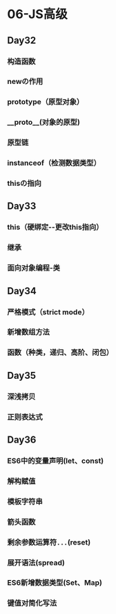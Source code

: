 # 06-JS高级

## Day32

### 构造函数

### newの作用

### prototype（原型对象）

### \_\_proto\_\_(对象的原型)

### 原型链

### instanceof（检测数据类型）

### thisの指向



## Day33

### this（硬绑定--更改this指向）

### 继承

### 面向对象编程-类



## Day34

### 严格模式（strict mode）

### 新增数组方法

### 函数（种类，递归、高阶、闭包）



## Day35

### 深浅拷贝

### 正则表达式



## Day36

### ES6中的变量声明(let、const)

### 解构赋值

### 模板字符串

### 箭头函数

### 剩余参数运算符`...`(reset)

### 展开语法(spread)

### ES6新增数据类型(Set、Map)

### 键值对简化写法

